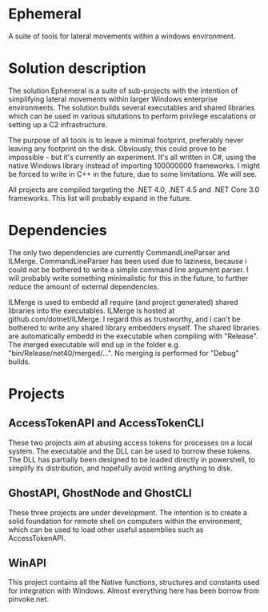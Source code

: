# Ephemeral

A suite of tools for lateral movements within a windows environment.

# Solution description

The solution Ephemeral is a suite of sub-projects with the intention of simplifying lateral movements within larger
Windows enterprise environments. The solution builds several executables and shared libraries which can be used
in various situtations to perform privilege escalations or setting up a C2 infrastructure. 

The purpose of all tools is to leave a minimal footprint, preferably never leaving any footprint on the disk. 
Obviously, this could prove to be impossible - but it's currently an experiment. It's all written in C#, using 
the native Windows library instead of importing 100000000 frameworks. I might be forced to write in C++ in the
future, due to some limitations. We will see.

All projects are compiled targeting the .NET 4.0, .NET 4.5 and .NET Core 3.0 frameworks. This list will probably expand
in the future.

# Dependencies

The only two dependencies are currently CommandLineParser and ILMerge. CommandLineParser has been used due to laziness,
because i could not be bothered to write a simple command line argument parser. I will probably write something minimalistic
for this in the future, to further reduce the amount of external dependencies.

ILMerge is used to embedd all require (and project generated) shared libraries into the executables. ILMerge is hosted at
github.com/dotnet/ILMerge. I regard this as trustworthy, and i can't be bothered to write any shared library embedders myself.
The shared libraries are automatically embedd in the executable when compiling with "Release". The merged executable will end
up in the folder e.g. "bin/Release/net40/merged/...". No merging is performed for "Debug" builds.

# Projects

## AccessTokenAPI and AccessTokenCLI

These two projects aim at abusing access tokens for processes on a local system. The executable and the DLL can be used to 
borrow these tokens. The DLL has partially been designed to be loaded directly in powershell, to simplify its distribution,
and hopefully avoid writing anything to disk.

## GhostAPI, GhostNode and GhostCLI

These three projects are under development. The intention is to create a solid foundation for remote shell on computers
within the environment, which can be used to load other useful assemblies such as AccessTokenAPI.

## WinAPI

This project contains all the Native functions, structures and constants used for integration with Windows. Almost everything
here has been borrow from pinvoke.net.
